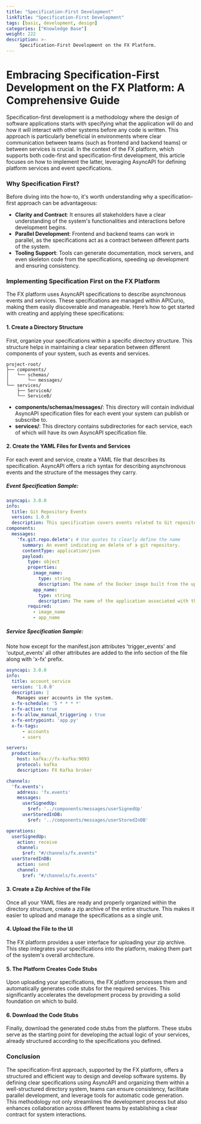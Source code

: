 ```yaml
---
title: "Specification-First Development"
linkTitle: "Specification-First Development"
tags: [basic, development, design]
categories: ["Knowledge Base"]
weight: 222
description: >-
     Specification-First Development on the FX Platform.
---
```

# Embracing Specification-First Development on the FX Platform: A Comprehensive Guide

Specification-first development is a methodology where the design of software applications starts with specifying what the application will do and how it will interact with other systems before any code is written. This approach is particularly beneficial in environments where clear communication between teams (such as frontend and backend teams) or between services is crucial. In the context of the FX platform, which supports both code-first and specification-first development, this article focuses on how to implement the latter, leveraging AsyncAPI for defining platform services and event specifications.

### Why Specification First?

Before diving into the how-to, it's worth understanding why a specification-first approach can be advantageous:

- **Clarity and Contract**: It ensures all stakeholders have a clear understanding of the system's functionalities and interactions before development begins.
- **Parallel Development**: Frontend and backend teams can work in parallel, as the specifications act as a contract between different parts of the system.
- **Tooling Support**: Tools can generate documentation, mock servers, and even skeleton code from the specifications, speeding up development and ensuring consistency.

### Implementing Specification First on the FX Platform

The FX platform uses AsyncAPI specifications to describe asynchronous events and services. These specifications are managed within APICurio, making them easily discoverable and manageable. Here’s how to get started with creating and applying these specifications:

#### 1. Create a Directory Structure

First, organize your specifications within a specific directory structure. This structure helps in maintaining a clear separation between different components of your system, such as events and services.

```
project-root/
├── components/
│   └── schemas/
│       └── messages/
└── services/
    ├── ServiceA/
    └── ServiceB/
```

- **components/schemas/messages/**: This directory will contain individual AsyncAPI specification files for each event your system can publish or subscribe to.
- **services/**: This directory contains subdirectories for each service, each of which will have its own AsyncAPI specification file.

#### 2. Create the YAML Files for Events and Services

For each event and service, create a YAML file that describes its specification. AsyncAPI offers a rich syntax for describing asynchronous events and the structure of the messages they carry.

##### Event Specification Sample:

```yaml
asyncapi: 3.0.0
info:
  title: Git Repository Events
  version: 1.0.0
  description: This specification covers events related to Git repository operations.
components:
  messages:
    'fx.git.repo.delete': # Use quotes to clearly define the name
      summary: An event indicating an delete of a git repository.
      contentType: application/json
      payload:
        type: object
        properties:
          image_name:
            type: string
            description: The name of the Docker image built from the updated repository.
          app_name:
            type: string
            description: The name of the application associated with the updated repository.
        required:
          - image_name
          - app_name
```

##### Service Specification Sample:

Note how except for the manifest.json attributes 'trigger_events' and 'output_events' all other attributes are added to the info section of the file along with 'x-fx' prefix.

```yaml
asyncapi: 3.0.0
info:
  title: account_service
  version: '1.0.0'
  description: |
    Manages user accounts in the system.
  x-fx-schedule: '5 * * * *'
  x-fx-active: true
  x-fx-allow_manual_triggering : true
  x-fx-entrypoint: 'app.py'
  x-fx-tags:
      - accounts
      - users

servers:
  production:
    host: kafka://fx-kafka:9093
    protocol: kafka
    description: FX Kafka broker

channels:
  'fx.events':
    address: 'fx.events'
    messages:
      userSignedUp:
        $ref: '../components/messages/userSignedUp'
      userStoredInDB:
        $ref: '../components/messages/userStoredInDB'

operations:
  userSignedUp:
    action: receive
    channel:
      $ref: "#/channels/fx.events"
  userStoredInDB:
    action: send
    channel:
      $ref: "#/channels/fx.events"
```

#### 3. Create a Zip Archive of the File

Once all your YAML files are ready and properly organized within the directory structure, create a zip archive of the entire structure. This makes it easier to upload and manage the specifications as a single unit.

#### 4. Upload the File to the UI

The FX platform provides a user interface for uploading your zip archive. This step integrates your specifications into the platform, making them part of the system's overall architecture.

#### 5. The Platform Creates Code Stubs

Upon uploading your specifications, the FX platform processes them and automatically generates code stubs for the required services. This significantly accelerates the development process by providing a solid foundation on which to build.

#### 6. Download the Code Stubs

Finally, download the generated code stubs from the platform. These stubs serve as the starting point for developing the actual logic of your services, already structured according to the specifications you defined.

### Conclusion

The specification-first approach, supported by the FX platform, offers a structured and efficient way to design and develop software systems. By defining clear specifications using AsyncAPI and organizing them within a well-structured directory system, teams can ensure consistency, facilitate parallel development, and leverage tools for automatic code generation. This methodology not only streamlines the development process but also enhances collaboration across different teams by establishing a clear contract for system interactions.